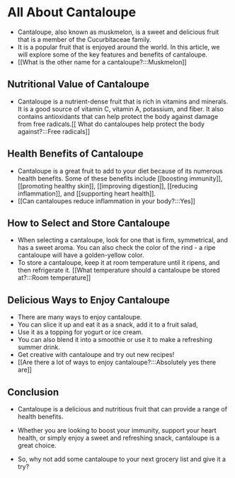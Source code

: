 # All About Cantaloupe

- Cantaloupe, also known as muskmelon, is a sweet and delicious fruit that is a member of the Cucurbitaceae family.
- It is a popular fruit that is enjoyed around the world. In this article, we will explore some of the key features
  and benefits of cantaloupe.
- [[What is the other name for a cantaloupe?:::Muskmelon]]

## Nutritional Value of Cantaloupe

- Cantaloupe is a nutrient-dense fruit that is rich in vitamins and minerals. It is a good source of vitamin C, vitamin A,
potassium, and fiber. It also contains antioxidants that can help protect the body against damage from free radicals.[[
What do cantaloupes help protect the body against?:::Free radicals]]

## Health Benefits of Cantaloupe

- Cantaloupe is a great fruit to add to your diet because of its numerous health benefits. Some of these benefits include
[[boosting immunity]], [[promoting healthy skin]], [[improving digestion]], [[reducing inflammation]], and
[[supporting heart health]].
- [[Can cantaloupes reduce inflammation in your body?:::Yes]]


## How to Select and Store Cantaloupe

- When selecting a cantaloupe, look for one that is firm, symmetrical, and has a sweet aroma. You can also check the color
of the rind - a ripe cantaloupe will have a golden-yellow color. 
- To store a cantaloupe, keep it at room temperature until it ripens, and then refrigerate it. [[What temperature should
 a cantaloupe be stored at?:::Room temperature]]

## Delicious Ways to Enjoy Cantaloupe

- There are many ways to enjoy cantaloupe. 
- You can slice it up and eat it as a snack, add it to a fruit salad,
- Use it as a topping for yogurt or ice cream. 
- You can also blend it into a smoothie or use it to make a refreshing
summer drink. 
- Get creative with cantaloupe and try out new recipes!
- [[Are there a lot of ways to enjoy cantaloupe?:::Absolutely yes there are]]

## Conclusion

- Cantaloupe is a delicious and nutritious fruit that can provide a range of health benefits. 
- Whether you are looking to boost your immunity, support your heart health, or simply enjoy 
a sweet and refreshing snack, cantaloupe is a great choice.

- So, why not add some cantaloupe to your next grocery list and give it a try?
